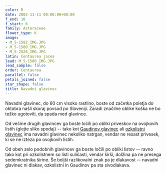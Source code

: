 ```yaml
---
color: R
date: 2002-11-11 00:00:00+00:00
f_end: 10
f_start: 6
family: Asteraceae
flower_type: K
image:
- M_5-1582_IMG.JPG
- M_5-1580_IMG.JPG
- M_5-2528_IMG.JPG
latin: Centaurea jacea
lead: M_5-1580_IMG.JPG
lead_sample: false
order: Centaurea
parallel: false
petals_joined: false
star_shape: false
title: Navadni glavinec
---
```

Navadni glavinec, do 60 cm visoko rastlino, boste od začetka poletja do oktobra našli skoraj povsod po Sloveniji. Zaradi značilne oblike koška ne bo težko ugotoviti, da spada med glavince.

Od večine drugih glavincev ga boste ločili po obliki priveskov na ovojkovih listih (glejte sliko spodaj) -- tako kot [Gaudinov glavinec](../centaureagaudinii/) ali [ozkolistni glavinec](../centaureapannonica/) ima navadni glavinec nekoliko natrgan, vendar ne resast privesek, ki se ne izteza po ovojkovih listih.

Od obeh zelo podobnih glavincev ga boste ločili po obliki listov -- ravno tako kot pri ozkolistnem so listi suličasti, vendar širši, dolžina pa ne presega sedemkratnika širine. Še boljši razlikovalni znak pa je dlakavost -- navadni glavinec ni dlakav, ozkolistni in Gaudinov pa sta sivodlakava.
